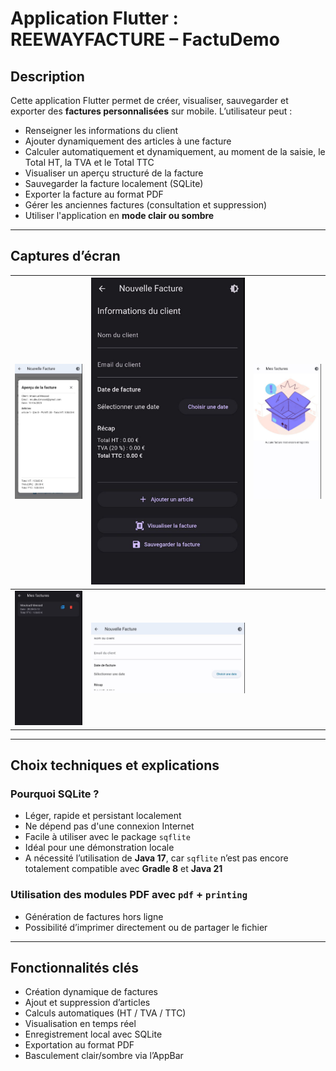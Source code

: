 # Application Flutter : REEWAYFACTURE – FactuDemo

## Description

Cette application Flutter permet de créer, visualiser, sauvegarder et exporter des **factures personnalisées** sur mobile. L’utilisateur peut :

- Renseigner les informations du client
- Ajouter dynamiquement des articles à une facture
- Calculer automatiquement et dynamiquement, au moment de la saisie, le Total HT, la TVA et le Total TTC
- Visualiser un aperçu structuré de la facture
- Sauvegarder la facture localement (SQLite)
- Exporter la facture au format PDF
- Gérer les anciennes factures (consultation et suppression)
- Utiliser l'application en **mode clair ou sombre**

---

## Captures d’écran

| ![](assets/screenshots/screenshot_1.png) | ![](assets/screenshots/screenshot_2.png) | ![](assets/screenshots/screenshot_3.png) |
| ---------------------------------------- | ---------------------------------------- | ---------------------------------------- |
| ![](assets/screenshots/screenshot_4.png) | ![](assets/screenshots/screenshot_5.png) |                                          |

---

## Choix techniques et explications

### Pourquoi SQLite ?

- Léger, rapide et persistant localement
- Ne dépend pas d'une connexion Internet
- Facile à utiliser avec le package `sqflite`
- Idéal pour une démonstration locale
- A nécessité l’utilisation de **Java 17**, car `sqflite` n’est pas encore totalement compatible avec **Gradle 8** et **Java 21**

### Utilisation des modules PDF avec `pdf` + `printing`

- Génération de factures hors ligne
- Possibilité d’imprimer directement ou de partager le fichier

---

## Fonctionnalités clés

- Création dynamique de factures
- Ajout et suppression d’articles
- Calculs automatiques (HT / TVA / TTC)
- Visualisation en temps réel
- Enregistrement local avec SQLite
- Exportation au format PDF
- Basculement clair/sombre via l’AppBar
